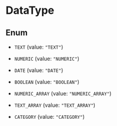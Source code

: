 
# DataType

## Enum


* `TEXT` (value: `"TEXT"`)

* `NUMERIC` (value: `"NUMERIC"`)

* `DATE` (value: `"DATE"`)

* `BOOLEAN` (value: `"BOOLEAN"`)

* `NUMERIC_ARRAY` (value: `"NUMERIC_ARRAY"`)

* `TEXT_ARRAY` (value: `"TEXT_ARRAY"`)

* `CATEGORY` (value: `"CATEGORY"`)



